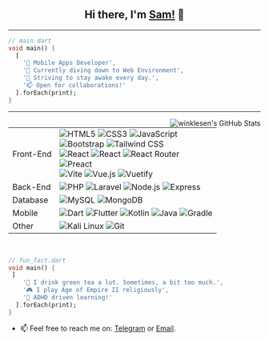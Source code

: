 <!-- ### Hi there, I'm [Sam!](https://bit.ly/nothing--personal) 👋
- 🔭 I’m an Android Developer working at [MNC Play](https://www.mncplay.id).
- 👯 I’m looking to collaborate on Android open source related project.
- 🌱 I’m currently learning [Tensorflow](https://www.tensorflow.org/) and [R](https://www.r-project.org/) for Data Science.
- 💬 Ask me about anything. You name it i'll look it up.
- 📫 How to reach me: [Telegram](https://t.me/SamuelBernard) or [Email](samuelbjeffersen@gmail.com).
- ⚡ Fun fact:
  - :tea: I drink green tea a lot. Sometimes, a bit too much.
  - :joystick: I play Age of Empire II religiously.
  - :brain:	ADHD driven learning -->


<h2 align="center">Hi there, I'm <a href="https://bit.ly/nothing--personal">Sam!</a> 👋</h2>
<hr>

```dart
// main.dart
void main() {
  [
    '🔭 Mobile Apps Developer',
    '👯 Currently diving down to Web Environment',
    '🌱 Striving to stay awake every day.',
    '📫 Open for collaborations!'
  ].forEach(print);  
}
```
<hr>

<img align="right" alt="winklesen's GitHub Stats" src="https://github-readme-stats.vercel.app/api/top-langs/?username=winklesen&langs_count=8">

<table>
	<tr>
		<td>Front-End</td>
		<td>
			<img alt="HTML5" src="https://img.shields.io/badge/HTML5-E34F26.svg?style=flat&logo=HTML5&logoColor=white">
			<img alt="CSS3" src="https://img.shields.io/badge/CSS3-1572B6.svg?style=flat&logo=CSS3&logoColor=white">
			<img alt="JavaScript" src="https://img.shields.io/badge/JavaScript-F7DF1E.svg?style=flat&logo=JavaScript&logoColor=black">
			<!-- <img alt="TypeScript" src="https://img.shields.io/badge/TypeScript-3178C6.svg?style=flat&logo=TypeScript&logoColor=white"> -->
			<br>
			<img alt="Bootstrap" src="https://img.shields.io/badge/Bootstrap-7952B3.svg?style=flat&logo=Bootstrap&logoColor=white">
			<img alt="Tailwind CSS" src="https://img.shields.io/badge/Tailwind%20CSS-06B6D4.svg?style=flat&logo=Tailwind-CSS&logoColor=white">
			<!-- <img alt="UnoCSS" src="https://img.shields.io/badge/UnoCSS-333333.svg?style=flat&logo=UnoCSS&logoColor=white"> -->
			<br>
			<img alt="React" src="https://img.shields.io/badge/React-61DAFB.svg?style=flat&logo=React&logoColor=black">
			<img alt="React" src="https://img.shields.io/badge/Redux-764ABC.svg?style=flat&logo=Redux&logoColor=white">
			<img alt="React Router" src="https://img.shields.io/badge/React%20Router-CA4245.svg?style=flat&logo=React-Router&logoColor=white">
			<br>
			<!-- <img alt="Astro" src="https://img.shields.io/badge/Astro-FF5D01.svg?style=flat&logo=Astro&logoColor=white"> -->
			<img alt="Preact" src="https://img.shields.io/badge/Preact-673AB8.svg?style=flat&logo=Preact&logoColor=white">
			<br>
			<img alt="Vite" src="https://img.shields.io/badge/Vite-646CFF.svg?style=flat&logo=Vite&logoColor=white">
			<img alt="Vue.js" src="https://img.shields.io/badge/Vue.js-4FC08D.svg?style=flat&logo=vuedotjs&logoColor=white">
			<img alt="Vuetify" src="https://img.shields.io/badge/Vuetify-1867C0.svg?style=flat&logo=Vuetify&logoColor=white">
		</td>
	</tr>
	<tr>
		<td>Back-End</td>
		<td>
			<img alt="PHP" src="https://img.shields.io/badge/PHP-777BB4.svg?style=flat&logo=PHP&logoColor=white">
			<img alt="Laravel" src="https://img.shields.io/badge/Laravel-FF2D20.svg?style=flat&logo=Laravel&logoColor=white">
			<img alt="Node.js" src="https://img.shields.io/badge/Node.js-339933.svg?style=flat&logo=nodedotjs&logoColor=white">
			<img alt="Express" src="https://img.shields.io/badge/Express-000000.svg?style=flat&logo=Express&logoColor=white">
		</td>
	</tr>
	<tr>
		<td>Database</td>
		<td>
			<img alt="MySQL" src="https://img.shields.io/badge/MySQL-4479A1.svg?style=flat&logo=MySQL&logoColor=white">
			<img alt="MongoDB" src="https://img.shields.io/badge/MongoDB-47A248.svg?style=flat&logo=MongoDB&logoColor=white">
		</td>
	</tr>
	<tr>
		<td>Mobile</td>
		<td>
      <img alt="Dart" src="![Dart](https://img.shields.io/badge/dart-%230175C2.svg?style=for-the-badge&logo=dart&logoColor=white)">  
      <img alt="Flutter" src="![Flutter](https://img.shields.io/badge/Flutter-%2302569B.svg?style=for-the-badge&logo=Flutter&logoColor=white)">
      <img alt="Kotlin" src="![Kotlin](https://img.shields.io/badge/kotlin-%237F52FF.svg?style=for-the-badge&logo=kotlin&logoColor=white)">
      <img alt="Java" src="![Java](https://img.shields.io/badge/java-%23ED8B00.svg?style=for-the-badge&logo=openjdk&logoColor=white)">    
      <img alt="Gradle" src="![Gradle](https://img.shields.io/badge/Gradle-02303A.svg?style=for-the-badge&logo=Gradle&logoColor=white)">      
			<!-- <img alt="Expo" src="https://img.shields.io/badge/Expo-000020.svg?style=flat&logo=Expo&logoColor=white">
			<img alt="React Native" src="https://img.shields.io/badge/React%20Native-61DAFB.svg?style=flat&logo=React&logoColor=black"> -->
		</td>
	</tr>
	<tr>
		<td>Other</td>
		<td>
			<img alt="Kali Linux" src="![Kali](https://img.shields.io/badge/Kali-268BEE?style=for-the-badge&logo=kalilinux&logoColor=white)">
			<!-- <img alt="Neovim" src="https://img.shields.io/badge/Neovim-57A143.svg?style=flat&logo=Neovim&logoColor=white"> -->
			<img alt="Git" src="https://img.shields.io/badge/Git-F05032.svg?style=flat&logo=Git&logoColor=white">
		</td>
	</tr>
</table>
<br>

```dart
// fun_fact.dart
void main() {
 [    
    '🍵 I drink green tea a lot. Sometimes, a bit too much.',
    '🎮 I play Age of Empire II religiously',
    '🧠 ADHD driven learning!'
  ].forEach(print);  
}
```

- 📫 Feel free to reach me on: [Telegram](https://t.me/SamuelBernard) or [Email](samuelbjeffersen@gmail.com).